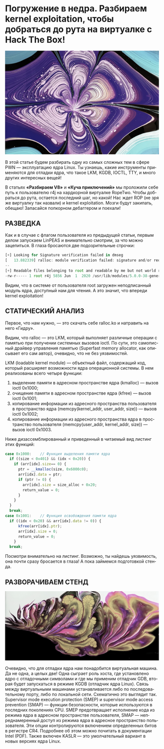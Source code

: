# Погружение в недра. Разбираем kernel exploitation, чтобы добраться до рута на виртуалке c Hack The Box!
![preview](./Rectangle1.jpg)


В этой статье будем раз­бирать одну из самых слож­ных тем в сфе­ре PWN — эксплуата­цию ядра Linux. Ты узна­ешь, какие инс­тру­мен­ты при­меня­ются для отладки ядра, что такое LKM, KGDB, IOCTL, TTY, и мно­го дру­гих инте­рес­ных вещей!

В стать­ях **«Раз­бира­ем V8»** и **«Ку­ча прик­лючений»** мы про­ложи­ли себе путь к пользователю r4j на хардкор­ной вир­туал­ке RopeTwo. Что­бы доб­рать­ся до рута, оста­ется пос­ледний шаг, но какой! Нас ждет ROP (не зря же вир­туал­ку так наз­вали) и kernel exploitation. Моз­ги будут закипать, обе­щаю! Запасай­ся поп­корном дебаг­гером и поехали!

## РАЗВЕДКА

Как и в слу­чае с фла­гом поль­зовате­ля из пре­дыду­щей статьи, пер­вым делом запус­каем LinPEAS и вни­матель­но смот­рим, за что мож­но зацепить­ся. В гла­за бро­сают­ся две подоз­ритель­ные строч­ки:

```js
[+] Looking for Signature verification failed in dmseg
[   13.882339] ralloc: module verification failed: signature and/or required key missing - tainting kernel
--
[+] Readable files belonging to root and readable by me but not world readable
-rw-r----- 1 root r4j 5856 Jun  1  2020 /usr/lib/modules/5.0.0-38-generic/kernel/drivers/ralloc/ralloc.ko
```

Ви­дим, что в сис­теме от поль­зовате­ля root заг­ружен непод­писан­ный модуль ядра, дос­тупный нам для чте­ния. А это зна­чит, что впе­реди kernel exploitation!

## СТАТИЧЕСКИЙ АНАЛИЗ

Пер­вое, что нам нуж­но, — это ска­чать себе ralloc.ko и нат­равить на него «Гид­ру».

Ви­дим, что ralloc — это LKM, который выпол­няет раз­личные опе­рации с памятью при получе­нии сис­темных вызовов ioctl. По сути, это самопис­ный драй­вер управле­ния памятью (Superfast memory allocator, как опи­сыва­ет его сам автор), оче­вид­но, что не без уяз­вимос­тей.

LKM (loadable kernel module) — объ­ектный файл, содер­жащий код, который рас­ширя­ет воз­можнос­ти ядра опе­раци­онной сис­темы. В нем реали­зова­ны все­го четыре фун­кции:

1. вы­деле­ние памяти в адресном прос­транс­тве ядра (kmalloc) — вызов ioctl 0x1000;
2. очи­щение памяти в адресном прос­транс­тве ядра (kfree) — вызов ioctl 0x1001;
3. ко­пиро­вание информа­ции из адресно­го прос­транс­тва поль­зовате­ля в прос­транс­тво ядра (memcpy(kernel_addr, user_addr, size)) — вызов ioctl 0x1002;
4. ко­пиро­вание информа­ции из адресно­го прос­транс­тва ядра в прос­транс­тво поль­зовате­ля (memcpy(user_addr, kernel_addr, size)) — вызов ioctl 0x1003.

Ни­же дизас­сем­бли­рован­ный и при­веден­ный в чита­емый вид лис­тинг этих фун­кций:

```js
case 0x1000:    // Функция выделения памяти ядра
  if ((size < 0x401) && (idx < 0x20)) {
    if (arr[idx].size== 0) {
      ptr = __kmalloc(size, 0x6000c0);
      arr[idx].data = ptr;
      if (ptr != 0) {
        arr[idx].size = size_alloc + 0x20;
        return_value = 0;
      }
    }
  }
  break;
case 0x1001:    // Функция освобождения памяти ядра
  if ((idx < 0x20) && arr[idx].data != 0)) {
      kfree(arr[idx].ptr);
      arr[idx].size = 0;
      return_value = 0;
    }
  break;
```

Пос­мотри вни­матель­но на лис­тинг. Воз­можно, ты най­дешь уяз­вимость, она поч­ти сра­зу бро­сает­ся в гла­за! А пока зай­мем­ся под­готов­кой стен­да.

## РАЗВОРАЧИВАЕМ СТЕНД

![img](./Rectangle2.png)

Оче­вид­но, что для отладки ядра нам понадо­бит­ся вир­туаль­ная машина. Да не одна, а целых две! Одна сыг­рает роль хос­та, где уста­нов­лено ядро с отла­доч­ными сим­волами и где мы при­меним отладчик GDB, вто­рая будет запус­кать­ся в режиме KGDB (отладчик ядра Linux). Связь меж­ду вир­туаль­ными машина­ми уста­нав­лива­ется либо по пос­ледова­тель­ному пор­ту, либо по локаль­ной сети. Схе­матич­но это выг­лядит так.
Supervisor mode execution protection (SMEP) и supervisor mode access prevention (SMAP) — фун­кции безопас­ности, которые исполь­зуют­ся в пос­ледних поколе­ниях CPU. SMEP пре­дот­вра­щает исполне­ние кода из режима ядра в адресном прос­транс­тве поль­зовате­ля, SMAP — неп­редна­мерен­ный дос­туп из режима ядра в адресное прос­транс­тво поль­зовате­ля. Эти опции кон­тро­лиру­ются вклю­чени­ем опре­делен­ных битов в регис­тре CR4. Под­робнее об этом мож­но почитать в докумен­тации Intel (PDF).
Так­же вклю­чен KASLR — это умол­чатель­ный вари­ант в новых вер­сиях ядра Linux.



